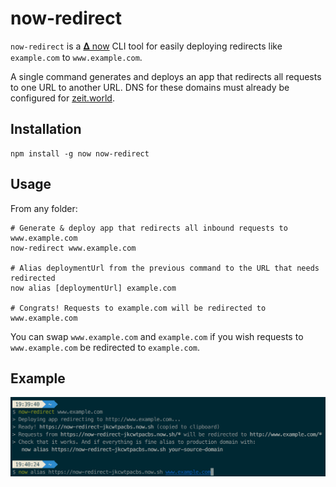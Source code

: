 # now-redirect

`now-redirect` is a [𝚫 now](https://zeit.co/now) CLI tool for easily deploying redirects like `example.com` to `www.example.com`.

A single command generates and deploys an app that redirects all requests to one URL to another URL. DNS for these domains must already be configured for [zeit.world](https://zeit.world).

## Installation

```shell
npm install -g now now-redirect
```

## Usage

From any folder:

```shell
# Generate & deploy app that redirects all inbound requests to www.example.com
now-redirect www.example.com

# Alias deploymentUrl from the previous command to the URL that needs redirected
now alias [deploymentUrl] example.com

# Congrats! Requests to example.com will be redirected to www.example.com
```

You can swap `www.example.com` and `example.com` if you wish requests to `www.example.com` be redirected to `example.com`.

## Example

<img src="screenshot.png" width="839" alt="Screenshot of the app"/>
